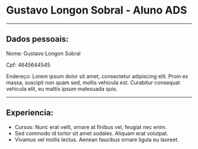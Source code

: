 # Gustavo Longon Sobral - Aluno ADS

---

## Dados pessoais:

Nome: Gustavo Longon Sobral

Cpf: 4645644545

Endereço: Lorem ipsum dolor sit amet, consectetur adipiscing elit. Proin ex massa, suscipit non quam sed, mollis vehicula est. Curabitur consequat vehicula elit, eu mattis ipsum malesuada quis.

---

## Experiencia:

- Cursos: Nunc erat velit, ornare at finibus vel, feugiat nec enim.
- Sed commodo id tortor sit amet sodales. Aliquam erat volutpat.
- Vivamus vel mollis lectus. Aenean faucibus ornare ligula eu laoreet.

